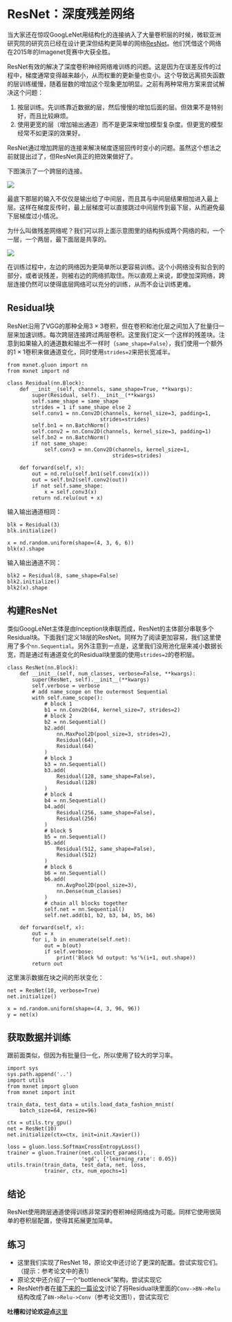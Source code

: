 # ResNet：深度残差网络

当大家还在惊叹GoogLeNet用结构化的连接纳入了大量卷积层的时候，微软亚洲研究院的研究员已经在设计更深但结构更简单的网络[ResNet](https://arxiv.org/abs/1512.03385)。他们凭借这个网络在2015年的Imagenet竞赛中大获全胜。

ResNet有效的解决了深度卷积神经网络难训练的问题。这是因为在误差反传的过程中，梯度通常变得越来越小，从而权重的更新量也变小。这个导致远离损失函数的层训练缓慢，随着层数的增加这个现象更加明显。之前有两种常用方案来尝试解决这个问题：

1. 按层训练。先训练靠近数据的层，然后慢慢的增加后面的层。但效果不是特别好，而且比较麻烦。
2. 使用更宽的层（增加输出通道）而不是更深来增加模型复杂度。但更宽的模型经常不如更深的效果好。

ResNet通过增加跨层的连接来解决梯度逐层回传时变小的问题。虽然这个想法之前就提出过了，但ResNet真正的把效果做好了。

下图演示了一个跨层的连接。

![](../img/residual.svg)


最底下那层的输入不仅仅是输出给了中间层，而且其与中间层结果相加进入最上层。这样在梯度反传时，最上层梯度可以直接跳过中间层传到最下层，从而避免最下层梯度过小情况。

为什么叫做残差网络呢？我们可以将上面示意图里的结构拆成两个网络的和，一个一层，一个两层，最下面层是共享的。

![](../img/residual2.svg)

在训练过程中，左边的网络因为更简单所以更容易训练。这个小网络没有拟合到的部分，或者说残差，则被右边的网络抓取住。所以直观上来说，即使加深网络，跨层连接仍然可以使得底层网络可以充分的训练，从而不会让训练更难。

## Residual块

ResNet沿用了VGG的那种全用$3\times 3$卷积，但在卷积和池化层之间加入了批量归一层来加速训练。每次跨层连接跨过两层卷积。这里我们定义一个这样的残差块。注意到如果输入的通道数和输出不一样时（`same_shape=False`），我们使用一个额外的$1\times 1$卷积来做通道变化，同时使用`strides=2`来把长宽减半。

```{.python .input}
from mxnet.gluon import nn
from mxnet import nd

class Residual(nn.Block):
    def __init__(self, channels, same_shape=True, **kwargs):
        super(Residual, self).__init__(**kwargs)
        self.same_shape = same_shape
        strides = 1 if same_shape else 2
        self.conv1 = nn.Conv2D(channels, kernel_size=3, padding=1,
                              strides=strides)
        self.bn1 = nn.BatchNorm()
        self.conv2 = nn.Conv2D(channels, kernel_size=3, padding=1)
        self.bn2 = nn.BatchNorm()
        if not same_shape:
            self.conv3 = nn.Conv2D(channels, kernel_size=1,
                                  strides=strides)

    def forward(self, x):
        out = nd.relu(self.bn1(self.conv1(x)))
        out = self.bn2(self.conv2(out))
        if not self.same_shape:
            x = self.conv3(x)
        return nd.relu(out + x)
```

输入输出通道相同：

```{.python .input}
blk = Residual(3)
blk.initialize()

x = nd.random.uniform(shape=(4, 3, 6, 6))
blk(x).shape
```

输入输出通道不同：

```{.python .input}
blk2 = Residual(8, same_shape=False)
blk2.initialize()
blk2(x).shape
```

## 构建ResNet

类似GoogLeNet主体是由Inception块串联而成，ResNet的主体部分串联多个Residual块。下面我们定义18层的ResNet。同样为了阅读更加容易，我们这里使用了多个`nn.Sequential`。另外注意到一点是，这里我们没用池化层来减小数据长宽，而是通过有通道变化的Residual块里面的使用`strides=2`的卷积层。

```{.python .input}
class ResNet(nn.Block):
    def __init__(self, num_classes, verbose=False, **kwargs):
        super(ResNet, self).__init__(**kwargs)
        self.verbose = verbose
        # add name_scope on the outermost Sequential
        with self.name_scope():
            # block 1
            b1 = nn.Conv2D(64, kernel_size=7, strides=2)
            # block 2
            b2 = nn.Sequential()
            b2.add(
                nn.MaxPool2D(pool_size=3, strides=2),
                Residual(64),
                Residual(64)
            )
            # block 3
            b3 = nn.Sequential()
            b3.add(
                Residual(128, same_shape=False),
                Residual(128)
            )
            # block 4
            b4 = nn.Sequential()
            b4.add(
                Residual(256, same_shape=False),
                Residual(256)
            )
            # block 5
            b5 = nn.Sequential()
            b5.add(
                Residual(512, same_shape=False),
                Residual(512)
            )
            # block 6
            b6 = nn.Sequential()
            b6.add(
                nn.AvgPool2D(pool_size=3),
                nn.Dense(num_classes)
            )
            # chain all blocks together
            self.net = nn.Sequential()
            self.net.add(b1, b2, b3, b4, b5, b6)

    def forward(self, x):
        out = x
        for i, b in enumerate(self.net):
            out = b(out)
            if self.verbose:
                print('Block %d output: %s'%(i+1, out.shape))
        return out
```

这里演示数据在块之间的形状变化：

```{.python .input}
net = ResNet(10, verbose=True)
net.initialize()

x = nd.random.uniform(shape=(4, 3, 96, 96))
y = net(x)
```

## 获取数据并训练

跟前面类似，但因为有批量归一化，所以使用了较大的学习率。

```{.python .input}
import sys
sys.path.append('..')
import utils
from mxnet import gluon
from mxnet import init

train_data, test_data = utils.load_data_fashion_mnist(
    batch_size=64, resize=96)

ctx = utils.try_gpu()
net = ResNet(10)
net.initialize(ctx=ctx, init=init.Xavier())

loss = gluon.loss.SoftmaxCrossEntropyLoss()
trainer = gluon.Trainer(net.collect_params(),
                        'sgd', {'learning_rate': 0.05})
utils.train(train_data, test_data, net, loss,
            trainer, ctx, num_epochs=1)
```

## 结论

ResNet使用跨层通道使得训练非常深的卷积神经网络成为可能。同样它使用很简单的卷积层配置，使得其拓展更加简单。

## 练习

- 这里我们实现了ResNet 18，原论文中还讨论了更深的配置。尝试实现它们。（提示：参考论文中的表1）
- 原论文中还介绍了一个“bottleneck”架构，尝试实现它
- ResNet作者在[接下来的一篇论文](https://arxiv.org/abs/1603.05027)讨论了将Residual块里面的`Conv->BN->Relu`结构改成了`BN->Relu->Conv`（参考论文图1），尝试实现它


**吐槽和讨论欢迎点**[这里](https://discuss.gluon.ai/t/topic/1663)
